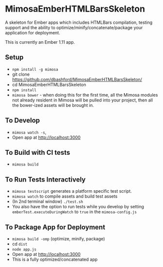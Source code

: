 MimosaEmberHTMLBarsSkeleton
===================

A skeleton for Ember apps which includes HTMLBars compilation, testing support and the ability to optimize/minify/concatenate/package your application for deployment.

This is currently an Ember 1.11 app.

## Setup
* `npm install -g mimosa`
* git clone https://github.com/dbashford/MimosaEmberHTMLBarsSkeleton/
* cd MimosaEmberHTMLBarsSkeleton
* `npm install`
* `mimosa bower` - when doing this for the first time, all the Mimosa modules not already resident in Mimosa will be pulled into your project, then all the bower-ized assets will be brought in.

## To Develop
* `mimosa watch -s`,
* Open app at [http://localhost:3000](http://localhost:3000)

## To Build with CI tests
* `mimosa build`

## To Run Tests Interactively
* `mimosa testscript` generates a platform specific test script.
* `mimosa watch` to compile assets and build test assets
* (In 2nd terminal window) `./test.sh`
* You also have the option to run tests while you develop by setting   `emberTest.executeDuringWatch` to `true` in the `mimosa-config.js`

## To Package App for Deployment
* `mimosa build -omp` (optimize, minify, package)
* cd `dist`
* `node app.js`
* Open app at [http://localhost:3000](http://localhost:3000)
* This is a fully optimized/concatenated app
